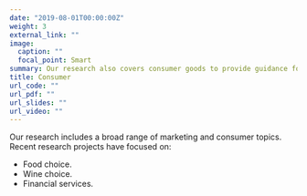 ```yaml
---
date: "2019-08-01T00:00:00Z"
weight: 3
external_link: ""
image:
  caption: ""
  focal_point: Smart
summary: Our research also covers consumer goods to provide guidance for policy and industry.
title: Consumer
url_code: ""
url_pdf: ""
url_slides: ""
url_video: ""
---
```


Our research includes a broad range of marketing and consumer topics. Recent research projects have focused on:

* Food choice.
* Wine choice.
* Financial services.